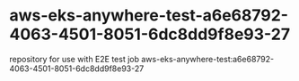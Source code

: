 # aws-eks-anywhere-test-a6e68792-4063-4501-8051-6dc8dd9f8e93-27
repository for use with E2E test job aws-eks-anywhere-test:a6e68792-4063-4501-8051-6dc8dd9f8e93-27
